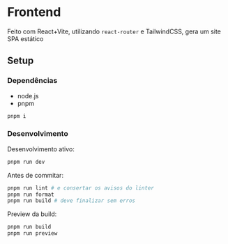 # Frontend

Feito com React+Vite, utilizando `react-router` e TailwindCSS, gera
um site SPA estático

## Setup

### Dependências

- node.js
- pnpm

```bash
pnpm i
```

### Desenvolvimento

Desenvolvimento ativo:

```bash
pnpm run dev
```

Antes de commitar:

```bash
pnpm run lint # e consertar os avisos do linter
pnpm run format
pnpm run build # deve finalizar sem erros
```

Preview da build:

```bash
pnpm run build
pnpm run preview
```

